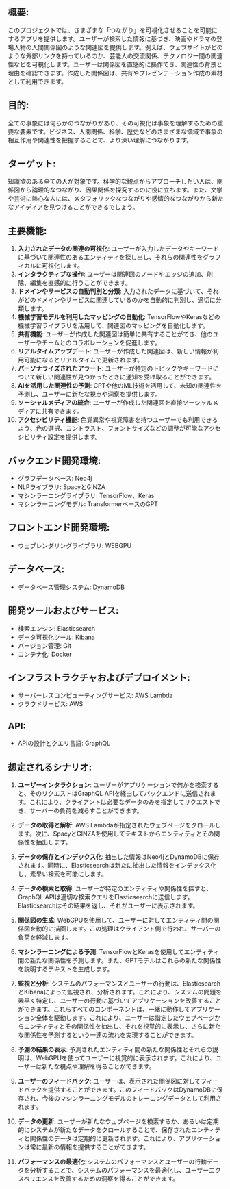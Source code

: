 ## 概要: 
このプロジェクトでは、さまざまな「つながり」を可視化させることを可能にするアプリを提供します。ユーザーが検索した情報に基づき、映画やドラマの登場人物の人間関係図のような関連図を提供します。例えば、ウェブサイトがどのような外部リンクを持っているのか、芸能人の交流関係、テクノロジー間の関連性などを可視化します。ユーザーは関係図を直感的に操作でき、関連性の背景と理由を確認できます。作成した関係図は、共有やプレゼンテーション作成の素材として利用できます。

## 目的: 
全ての事象には何らかのつながりがあり、その可視化は事象を理解するための重要な要素です。ビジネス、人間関係、科学、歴史などのさまざまな領域で事象の相互作用や関連性を把握することで、より深い理解につながります。

## ターゲット: 
知識欲のある全ての人が対象です。科学的な観点からアプローチしたい人は、関係図から論理的なつながり、因果関係を探究するのに役に立ちます。また、文学や芸術に熱心な人には、メタフォリックなつながりや感情的なつながりから新たなアイディアを見つけることができるでしょう。


## 主要機能:

1. **入力されたデータの関連の可視化**: ユーザーが入力したデータやキーワードに基づいて関連性のあるエンティティを探し出し、それらの関連性をグラフィカルに可視化します。
2. **インタラクティブな操作**: ユーザーは関連図のノードやエッジの追加、削除、編集を直感的に行うことができます。
3. **ドメインやサービスの自動判別と分類**: 入力されたデータに基づいて、それがどのドメインやサービスに関連しているのかを自動的に判別し、適切に分類します。
4. **機械学習モデルを利用したマッピングの自動化**: TensorFlowやKerasなどの機械学習ライブラリを活用して、関連図のマッピングを自動化します。
5. **共有機能**: ユーザーが作成した関連図は簡単に共有することができ、他のユーザーやチームとのコラボレーションを促進します。
6. **リアルタイムアップデート**: ユーザーが作成した関連図は、新しい情報が利用可能になるとリアルタイムで更新されます。
7. **パーソナライズされたアラート**: ユーザーが特定のトピックやキーワードについて新しい関連性が見つかったときに通知を受け取ることができます。
8. **AIを活用した関連性の予測**: GPTや他のML技術を活用して、未知の関連性を予測し、ユーザーに新たな視点や洞察を提供します。
9. **ソーシャルメディアの統合**: ユーザーが作成した関連図を直接ソーシャルメディアに共有できます。
10. **アクセシビリティ機能**: 色覚異常や視覚障害を持つユーザーでも利用できるよう、色の選択、コントラスト、フォントサイズなどの調整が可能なアクセシビリティ設定を提供します。

## バックエンド開発環境:

- グラフデータベース: Neo4j
- NLPライブラリ: SpacyとGINZA
- マシンラーニングライブラリ: TensorFlow、Keras
- マシンラーニングモデル: TransformerベースのGPT

## フロントエンド開発環境:

- ウェブレンダリングライブラリ: WEBGPU

## データベース:

- データベース管理システム: DynamoDB

## 開発ツールおよびサービス:

- 検索エンジン: Elasticsearch
- データ可視化ツール: Kibana
- バージョン管理: Git
- コンテナ化: Docker

## インフラストラクチャおよびデプロイメント:

- サーバーレスコンピューティングサービス: AWS Lambda
- クラウドサービス: AWS

## API: 
- APIの設計とクエリ言語: GraphQL

## 想定されるシナリオ: 
1. **ユーザーインタラクション**: ユーザーがアプリケーションで何かを検索すると、そのリクエストはGraphQL APIを経由してバックエンドに送信されます。これにより、クライアントは必要なデータのみを指定してリクエストでき、サーバーの負荷を減らすことができます。

2. **データの取得と解析**: AWS Lambdaが指定されたウェブページをクロールします。次に、SpacyとGINZAを使用してテキストからエンティティとその関係性を抽出します。

3. **データの保存とインデックス化**: 抽出した情報はNeo4jとDynamoDBに保存されます。同時に、Elasticsearchは新たに抽出した情報をインデックス化し、素早い検索を可能にします。

4. **データの検索と取得**: ユーザーが特定のエンティティや関係性を探すと、GraphQL APIは適切な検索クエリをElasticsearchに送信します。Elasticsearchはその結果を返し、それがユーザーに表示されます。

5. **関係図の生成**: WebGPUを使用して、ユーザーに対してエンティティ間の関係図を動的に描画します。この処理はクライアント側で行われ、サーバーの負荷を軽減します。

6. **マシンラーニングによる予測**: TensorFlowとKerasを使用してエンティティ間の新たな関係性を予測します。また、GPTモデルはこれらの新たな関係性を説明するテキストを生成します。

7. **監視と分析**: システムのパフォーマンスとユーザーの行動は、ElasticsearchとKibanaによって監視され、分析されます。これにより、システムの問題を素早く特定し、ユーザーの行動に基づいてアプリケーションを改善することができます。これらすべてのコンポーネントは、一緒に動作してアプリケーション全体を駆動します。これにより、ユーザーは指定したウェブページからエンティティとその関係性を抽出し、それを視覚的に表示し、さらに新たな関係性を予測するという一連の流れを実現することができます。

8. **予測の結果の表示**: 予測されたエンティティ間の新たな関係性とそれらの説明は、WebGPUを使ってユーザーに視覚的に表示されます。これにより、ユーザーは新たな視点や理解を得ることができます。

9. **ユーザーのフィードバック**: ユーザーは、表示された関係図に対してフィードバックを提供することができます。このフィードバックはDynamoDBに保存され、今後のマシンラーニングモデルのトレーニングデータとして利用されます。

10. **データの更新**: ユーザーが新たなウェブページを検索するか、あるいは定期的にシステムが新たなデータをクロールすることで、保存されたエンティティと関係性のデータは定期的に更新されます。これにより、アプリケーションは常に最新の情報を提供することができます。

11. **パフォーマンスの最適化**: システムのパフォーマンスとユーザーの行動データを分析することで、システムのパフォーマンスを最適化し、ユーザーエクスペリエンスを改善するための洞察を得ることができます。




